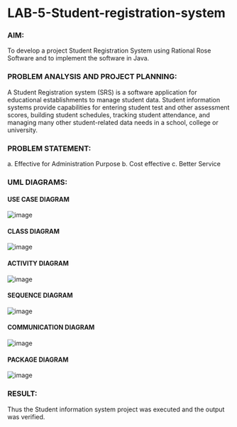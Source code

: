 # LAB-5-Student-registration-system
### AIM:
To develop a project Student Registration System using Rational Rose Software and to
implement the software in Java.

### PROBLEM ANALYSIS AND PROJECT PLANNING:
A Student Registration system (SRS) is a software application for educational
establishments to manage student data. Student information systems provide capabilities for
entering student test and other assessment scores, building student schedules, tracking student
attendance, and managing many other student-related data needs in a school, college or
university.

### PROBLEM STATEMENT:
a. Effective for Administration Purpose
b. Cost effective
c. Better Service

### UML DIAGRAMS:

#### USE CASE DIAGRAM
![image](https://github.com/varshasharon/LAB-5-Student-registration-system/assets/98278161/5d81b30f-ecdd-4a0c-af85-a1d72b5262cd)

#### CLASS DIAGRAM
![image](https://github.com/varshasharon/LAB-5-Student-registration-system/assets/98278161/b377df07-034c-4287-acc4-bdef318cc6f8)

#### ACTIVITY DIAGRAM
![image](https://github.com/varshasharon/LAB-5-Student-registration-system/assets/98278161/d3284c50-6c48-4ebd-80d6-0f6a4e8f693a)

#### SEQUENCE DIAGRAM
![image](https://github.com/varshasharon/LAB-5-Student-registration-system/assets/98278161/a015608b-65e5-47ac-bcb3-0582559cce55)

#### COMMUNICATION DIAGRAM
![image](https://github.com/varshasharon/LAB-5-Student-registration-system/assets/98278161/6329464a-fabd-4967-9817-451b111c75d5)

#### PACKAGE DIAGRAM
![image](https://github.com/varshasharon/LAB-5-Student-registration-system/assets/98278161/5ab7f8cf-96d6-4c76-ae5d-956905e202b9)

### RESULT:
Thus the Student information system project was executed and the output was
verified.
